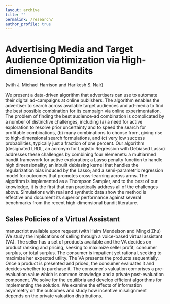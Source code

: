 ```yaml
---
layout: archive
title: ""
permalink: /research/
author_profile: true
---
```


Advertising Media and Target Audience Optimization via High-dimensional Bandits
======
(with J. Michael Harrison and Harikesh S. Nair) 

We present a data-driven algorithm that advertisers can use to automate their digital ad-campaigns at online publishers. The algorithm enables the advertiser to search across available target audiences and ad-media to find the best possible combination for its campaign via online experimentation. The problem of finding the best audience-ad combination is complicated by a number of distinctive challenges, including (a) a need for active exploration to resolve prior uncertainty and to speed the search for profitable combinations, (b) many combinations to choose from, giving rise to high-dimensional search formulations, and (c) very low success probabilities, typically just a fraction of one percent. Our algorithm (designated LRDL, an acronym for Logistic Regression with Debiased Lasso) addresses these challenges by combining four elemenets: a multiarmed bandit framework for active exploration; a Lasso penalty function to handle high dimensionality; an inbuilt debiasing kernel that handles the regularization bias induced by the Lasso; and a semi-parametric regression model for outcomes that promotes cross-learning across arms. The algorithm is implemented as a Thompson Sampler, and to the best of our knowledge, it is the first that can practically address all of the challenges above. Simulations with real and synthetic data show the method is effective and document its superior performance against several benchmarks from the recent high-dimensional bandit literature.


Sales Policies of a Virtual Assistant
------
manuscript available upon request
(with Haim Mendelson and Mingxi Zhu)
We study the implications of selling through a voice-based virtual assistant (VA). The seller has a set of products available and the VA decides on product ranking and pricing, seeking to maximize seller profit, consumer surplus, or total surplus. The consumer is impatient yet rational, seeking to maximize her expected utility. The VA presents the products sequentially. Once a product is presented and priced, the consumer evaluates it and decides whether to purchase it. The consumer's valuation comprises a pre-evaluation value which is common knowledge and a private post-evaluation component. We solve for the equilibria and develop efficient algorithms for implementing the solution. We examine the effects of information asymmetry on the outcomes and study how incentive misalignment depends on the private valuation distributions.





